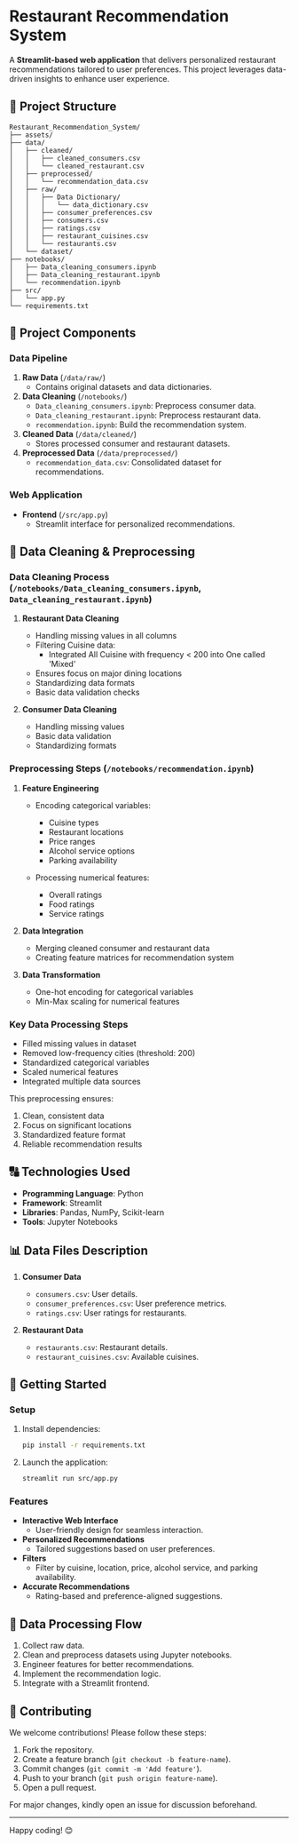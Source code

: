 # Restaurant Recommendation System

A **Streamlit-based web application** that delivers personalized restaurant recommendations tailored to user preferences. This project leverages data-driven insights to enhance user experience.

## 📁 Project Structure

```
Restaurant_Recommendation_System/
├── assets/
├── data/
│   ├── cleaned/
│   │   ├── cleaned_consumers.csv
│   │   └── cleaned_restaurant.csv
│   ├── preprocessed/
│   │   └── recommendation_data.csv
│   ├── raw/
│   │   ├── Data Dictionary/
│   │   │   └── data_dictionary.csv
│   │   ├── consumer_preferences.csv
│   │   ├── consumers.csv
│   │   ├── ratings.csv
│   │   ├── restaurant_cuisines.csv
│   │   └── restaurants.csv
│   └── dataset/
├── notebooks/
│   ├── Data_cleaning_consumers.ipynb
│   ├── Data_cleaning_restaurant.ipynb
│   └── recommendation.ipynb
├── src/
│   └── app.py
└── requirements.txt
```

## 🔧 Project Components

### **Data Pipeline**
1. **Raw Data** (`/data/raw/`)
   - Contains original datasets and data dictionaries.
2. **Data Cleaning** (`/notebooks/`)
   - `Data_cleaning_consumers.ipynb`: Preprocess consumer data.
   - `Data_cleaning_restaurant.ipynb`: Preprocess restaurant data.
   - `recommendation.ipynb`: Build the recommendation system.
3. **Cleaned Data** (`/data/cleaned/`)
   - Stores processed consumer and restaurant datasets.
4. **Preprocessed Data** (`/data/preprocessed/`)
   - `recommendation_data.csv`: Consolidated dataset for recommendations.

### **Web Application**
- **Frontend** (`/src/app.py`)
  - Streamlit interface for personalized recommendations.

## 🧣️ Data Cleaning & Preprocessing

### Data Cleaning Process (`/notebooks/Data_cleaning_consumers.ipynb`, `Data_cleaning_restaurant.ipynb`)

1. **Restaurant Data Cleaning**
   - Handling missing values in all columns
   - Filtering Cuisine data:
     - Integrated All Cuisine with frequency < 200 into One called 'Mixed'
   - Ensures focus on major dining locations
   - Standardizing data formats
   - Basic data validation checks

2. **Consumer Data Cleaning**
   - Handling missing values
   - Basic data validation
   - Standardizing formats

### Preprocessing Steps (`/notebooks/recommendation.ipynb`)

1. **Feature Engineering**
   - Encoding categorical variables:
     - Cuisine types
     - Restaurant locations
     - Price ranges
     - Alcohol service options
     - Parking availability
   
   - Processing numerical features:
     - Overall ratings
     - Food ratings
     - Service ratings

2. **Data Integration**
   - Merging cleaned consumer and restaurant data
   - Creating feature matrices for recommendation system

3. **Data Transformation**
   - One-hot encoding for categorical variables
   - Min-Max scaling for numerical features

### Key Data Processing Steps
- Filled missing values in dataset
- Removed low-frequency cities (threshold: 200)
- Standardized categorical variables
- Scaled numerical features
- Integrated multiple data sources

This preprocessing ensures:
1. Clean, consistent data
2. Focus on significant locations
3. Standardized feature format
4. Reliable recommendation results

## 🔠 Technologies Used
- **Programming Language**: Python
- **Framework**: Streamlit
- **Libraries**: Pandas, NumPy, Scikit-learn
- **Tools**: Jupyter Notebooks

## 📊 Data Files Description

1. **Consumer Data**
   - `consumers.csv`: User details.
   - `consumer_preferences.csv`: User preference metrics.
   - `ratings.csv`: User ratings for restaurants.

2. **Restaurant Data**
   - `restaurants.csv`: Restaurant details.
   - `restaurant_cuisines.csv`: Available cuisines.

## 🚀 Getting Started

### **Setup**
1. Install dependencies:
   ```bash
   pip install -r requirements.txt
   ```
2. Launch the application:
   ```bash
   streamlit run src/app.py
   ```

### **Features**
- **Interactive Web Interface**
  - User-friendly design for seamless interaction.
- **Personalized Recommendations**
  - Tailored suggestions based on user preferences.
- **Filters**
  - Filter by cuisine, location, price, alcohol service, and parking availability.
- **Accurate Recommendations**
  - Rating-based and preference-aligned suggestions.

## 🔄 Data Processing Flow
1. Collect raw data.
2. Clean and preprocess datasets using Jupyter notebooks.
3. Engineer features for better recommendations.
4. Implement the recommendation logic.
5. Integrate with a Streamlit frontend.

## 🤝 Contributing

We welcome contributions! Please follow these steps:
1. Fork the repository.
2. Create a feature branch (`git checkout -b feature-name`).
3. Commit changes (`git commit -m 'Add feature'`).
4. Push to your branch (`git push origin feature-name`).
5. Open a pull request.

For major changes, kindly open an issue for discussion beforehand.

---

Happy coding! 😊
